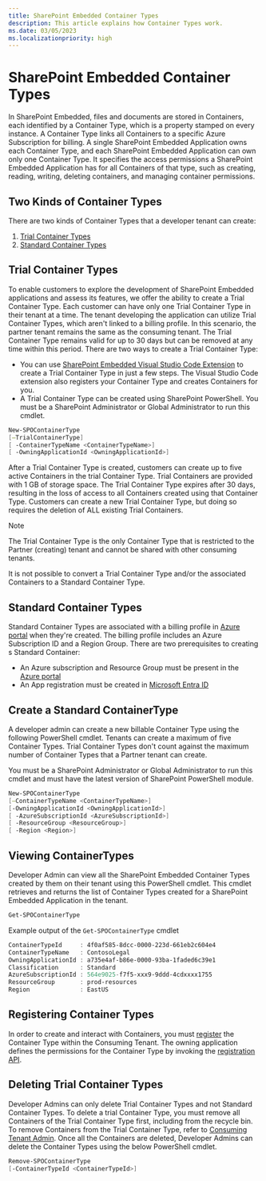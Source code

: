 ```yaml
---
title: SharePoint Embedded Container Types
description: This article explains how Container Types work.
ms.date: 03/05/2023
ms.localizationpriority: high
---
```


# SharePoint Embedded Container Types

In SharePoint Embedded, files and documents are stored in Containers, each identified by a Container Type, which is a property stamped on every instance. A Container Type links all Containers to a specific Azure Subscription for billing. A single SharePoint Embedded Application owns each Container Type, and each SharePoint Embedded Application can own only one Container Type. It specifies the access permissions a SharePoint Embedded Application has for all Containers of that type, such as creating, reading, writing, deleting containers, and managing container permissions.

## Two Kinds of Container Types

There are two kinds of Container Types that a developer tenant can create:

1. [Trial Container Types](#trial-container-types)
1. [Standard Container Types](#standard-container-types)

## Trial Container Types

To enable customers to explore the development of SharePoint Embedded applications and assess its features, we offer the ability to create a Trial Container Type. Each customer can have only one Trial Container Type in their tenant at a time. The tenant developing the application can utilize Trial Container Types, which aren't linked to a billing profile. In this scenario, the partner tenant remains the same as the consuming tenant. The Trial Container Type remains valid for up to 30 days but can be removed at any time within this period. There are two ways to create a Trial Container Type:

- You can use [SharePoint Embedded Visual Studio Code Extension](../../getting-started/spembedded-for-vscode.md) to create a Trial Container Type in just a few steps. The Visual Studio Code extension also registers your Container Type and creates Containers for you.
- A Trial Container Type can be created using SharePoint PowerShell. You must be a SharePoint Administrator or Global Administrator to run this cmdlet.

```powershell
New-SPOContainerType
[–TrialContainerType]
[ -ContainerTypeName <ContainerTypeName>]
[ -OwningApplicationId <OwningApplicationId>]
```
After a Trial Container Type is created, customers can create up to five active Containers in the trial Container Type. Trial Containers are provided with 1 GB of storage space. The Trial Container Type expires after 30 days, resulting in the loss of access to all Containers created using that Container Type. Customers can create a new Trial Container Type, but doing so requires the deletion of ALL existing Trial Containers.

> [!NOTE]
> The Trial Container Type is the only Container Type that is restricted to the Partner (creating) tenant and cannot be shared with other consuming tenants.
>
> It is not possible to convert a Trial Container Type and/or the associated Containers to a Standard Container Type.

## Standard Container Types

Standard Container Types are associated with a billing profile in [Azure portal](https://portal.azure.com) when they're created. The billing profile includes an Azure Subscription ID and a Region Group. There are two prerequisites to creating s Standard Container:
- An Azure subscription and Resource Group must be present in the [Azure portal](https://portal.azure.com)
- An App registration must be created in [Microsoft Entra ID](https://entra.microsoft.com)

## Create a Standard ContainerType

A developer admin can create a new billable Container Type using the following PowerShell cmdlet. Tenants can create a maximum of five Container Types. Trial Container Types don't count against the maximum number of Container Types that a Partner tenant can create.

You must be a SharePoint Administrator or Global Administrator to run this cmdlet and must have the latest version of SharePoint PowerShell module.

```powershell
New-SPOContainerType
[–ContainerTypeName <ContainerTypeName>]
[-OwningApplicationId <OwningApplicationId>]
[ -AzureSubscriptionId <AzureSubscriptionId>]
[ -ResourceGroup <ResourceGroup>]
[ -Region <Region>]
```

## Viewing ContainerTypes

Developer Admin can view all the SharePoint Embedded Container Types created by them on their tenant using this PowerShell cmdlet. This cmdlet retrieves and returns the list of Container Types  created for a SharePoint Embedded Application in the tenant.

```powershell
Get-SPOContainerType
```

Example output of the `Get-SPOContainerType`  cmdlet

```powershell
ContainerTypeId     : 4f0af585-8dcc-0000-223d-661eb2c604e4
ContainerTypeName   : ContosoLegal
OwningApplicationId : a735e4af-b86e-0000-93ba-1faded6c39e1
Classification      : Standard
AzureSubscriptionId : 564e9025-f7f5-xxx9-9ddd-4cdxxxx1755
ResourceGroup       : prod-resources
Region              : EastUS
```

## Registering Container Types

In order to create and interact with Containers, you must [register](../app-concepts/register-api-documentation.md) the Container Type within the Consuming Tenant. The owning application defines the permissions for the Container Type by invoking the [registration API](../app-concepts/register-api-documentation.md).

## Deleting Trial Container Types

Developer Admins can only delete Trial Container Types and not Standard Container Types. To delete a trial Container Type, you must remove all Containers of the Trial Container Type first, including from the recycle bin. To remove Containers from the Trial Container Type, refer to [Consuming Tenant Admin](../admin-exp/cta.md#delete-containers). Once all the Containers are deleted, Developer Admins can delete the Container Types using the below PowerShell cmdlet.

```powershell
Remove-SPOContainerType
[-ContainerTypeId <ContainerTypeId>]
```

